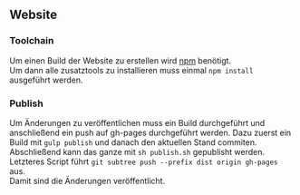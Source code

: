 ## Website

### Toolchain
Um einen Build der Website zu erstellen wird
[npm](http://blog.npmjs.org/post/85484771375/how-to-install-npm)
benötigt.  
Um dann alle zusatztools zu installieren muss einmal ```npm install``` ausgeführt werden.

### Publish
Um Änderungen zu veröffentlichen muss ein Build durchgeführt und anschließend ein push auf gh-pages durchgeführt werden. Dazu zuerst ein Build mit
```gulp publish```
und danach den aktuellen Stand commiten.
Abschließend kann das ganze mit
```sh publish.sh``` gepublisht werden.  
Letzteres Script führt ```git subtree push --prefix dist origin gh-pages``` aus.  
Damit sind die Änderungen veröffentlicht.
